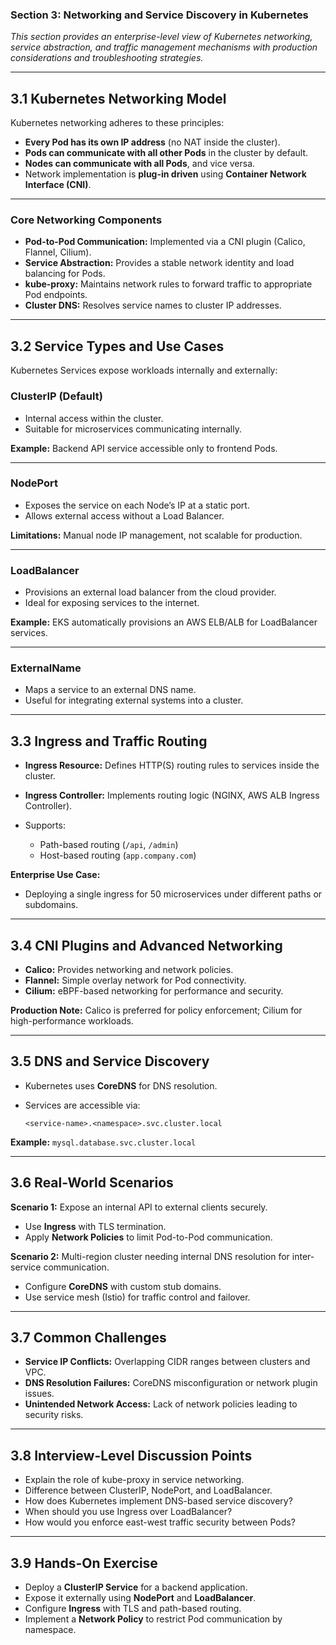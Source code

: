 ### **Section 3: Networking and Service Discovery in Kubernetes**

*This section provides an enterprise-level view of Kubernetes networking, service abstraction, and traffic management mechanisms with production considerations and troubleshooting strategies.*

---

## **3.1 Kubernetes Networking Model**

Kubernetes networking adheres to these principles:

* **Every Pod has its own IP address** (no NAT inside the cluster).
* **Pods can communicate with all other Pods** in the cluster by default.
* **Nodes can communicate with all Pods**, and vice versa.
* Network implementation is **plug-in driven** using **Container Network Interface (CNI)**.

---

### **Core Networking Components**

* **Pod-to-Pod Communication:** Implemented via a CNI plugin (Calico, Flannel, Cilium).
* **Service Abstraction:** Provides a stable network identity and load balancing for Pods.
* **kube-proxy:** Maintains network rules to forward traffic to appropriate Pod endpoints.
* **Cluster DNS:** Resolves service names to cluster IP addresses.

---

## **3.2 Service Types and Use Cases**

Kubernetes Services expose workloads internally and externally:

### **ClusterIP (Default)**

* Internal access within the cluster.
* Suitable for microservices communicating internally.

**Example:**
Backend API service accessible only to frontend Pods.

---

### **NodePort**

* Exposes the service on each Node’s IP at a static port.
* Allows external access without a Load Balancer.

**Limitations:**
Manual node IP management, not scalable for production.

---

### **LoadBalancer**

* Provisions an external load balancer from the cloud provider.
* Ideal for exposing services to the internet.

**Example:**
EKS automatically provisions an AWS ELB/ALB for LoadBalancer services.

---

### **ExternalName**

* Maps a service to an external DNS name.
* Useful for integrating external systems into a cluster.

---

## **3.3 Ingress and Traffic Routing**

* **Ingress Resource:** Defines HTTP(S) routing rules to services inside the cluster.
* **Ingress Controller:** Implements routing logic (NGINX, AWS ALB Ingress Controller).
* Supports:

  * Path-based routing (`/api`, `/admin`)
  * Host-based routing (`app.company.com`)

**Enterprise Use Case:**

* Deploying a single ingress for 50 microservices under different paths or subdomains.

---

## **3.4 CNI Plugins and Advanced Networking**

* **Calico:** Provides networking and network policies.
* **Flannel:** Simple overlay network for Pod connectivity.
* **Cilium:** eBPF-based networking for performance and security.

**Production Note:**
Calico is preferred for policy enforcement; Cilium for high-performance workloads.

---

## **3.5 DNS and Service Discovery**

* Kubernetes uses **CoreDNS** for DNS resolution.
* Services are accessible via:

  ```
  <service-name>.<namespace>.svc.cluster.local
  ```

**Example:**
`mysql.database.svc.cluster.local`

---

## **3.6 Real-World Scenarios**

**Scenario 1:**
Expose an internal API to external clients securely.

* Use **Ingress** with TLS termination.
* Apply **Network Policies** to limit Pod-to-Pod communication.

**Scenario 2:**
Multi-region cluster needing internal DNS resolution for inter-service communication.

* Configure **CoreDNS** with custom stub domains.
* Use service mesh (Istio) for traffic control and failover.

---

## **3.7 Common Challenges**

* **Service IP Conflicts:** Overlapping CIDR ranges between clusters and VPC.
* **DNS Resolution Failures:** CoreDNS misconfiguration or network plugin issues.
* **Unintended Network Access:** Lack of network policies leading to security risks.

---

## **3.8 Interview-Level Discussion Points**

* Explain the role of kube-proxy in service networking.
* Difference between ClusterIP, NodePort, and LoadBalancer.
* How does Kubernetes implement DNS-based service discovery?
* When should you use Ingress over LoadBalancer?
* How would you enforce east-west traffic security between Pods?

---

## **3.9 Hands-On Exercise**

* Deploy a **ClusterIP Service** for a backend application.
* Expose it externally using **NodePort** and **LoadBalancer**.
* Configure **Ingress** with TLS and path-based routing.
* Implement a **Network Policy** to restrict Pod communication by namespace.

